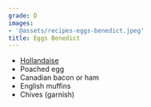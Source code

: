 ```yaml
---
grade: D
images:
- '@assets/recipes-eggs-benedict.jpeg'
title: Eggs Benedict
---
```

- [Hollandaise](../sauces-condiments/hollandaise)
- Poached egg
- Canadian bacon or ham
- English muffins
- Chives (garnish)